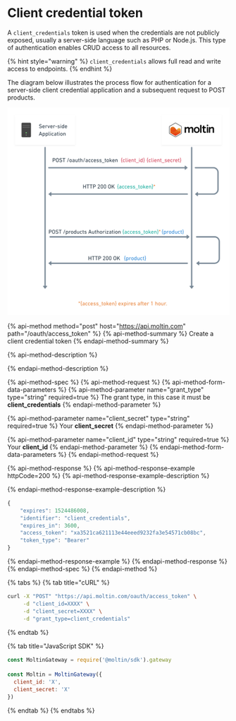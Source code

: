 # Client credential token

A `client_credentials` token is used when the credentials are not publicly exposed, usually a server-side language such as PHP or Node.js. This type of authentication enables CRUD access to all resources.

{% hint style="warning" %}
`client_credentials` allows full read and write access to endpoints.
{% endhint %}

The diagram below illustrates the process flow for authentication for a server-side client credential application and a subsequent request to POST products.

![](../../.gitbook/assets/authentication-flow-client-credentials-2x.png)

{% api-method method="post" host="https://api.moltin.com" path="/oauth/access\_token" %}
{% api-method-summary %}
Create a client credential token
{% endapi-method-summary %}

{% api-method-description %}

{% endapi-method-description %}

{% api-method-spec %}
{% api-method-request %}
{% api-method-form-data-parameters %}
{% api-method-parameter name="grant\_type" type="string" required=true %}
The grant type, in this case it must be **client\_credentials**
{% endapi-method-parameter %}

{% api-method-parameter name="client\_secret" type="string" required=true %}
Your **client\_secret**
{% endapi-method-parameter %}

{% api-method-parameter name="client\_id" type="string" required=true %}
Your **client\_id**
{% endapi-method-parameter %}
{% endapi-method-form-data-parameters %}
{% endapi-method-request %}

{% api-method-response %}
{% api-method-response-example httpCode=200 %}
{% api-method-response-example-description %}

{% endapi-method-response-example-description %}

```javascript
{
    "expires": 1524486008,
    "identifier": "client_credentials",
    "expires_in": 3600,
    "access_token": "xa3521ca621113e44eeed9232fa3e54571cb08bc",
    "token_type": "Bearer"
}
```
{% endapi-method-response-example %}
{% endapi-method-response %}
{% endapi-method-spec %}
{% endapi-method %}

{% tabs %}
{% tab title="cURL" %}
```bash
curl -X "POST" "https://api.moltin.com/oauth/access_token" \
     -d "client_id=XXXX" \
     -d "client_secret=XXXX" \
     -d "grant_type=client_credentials"
```
{% endtab %}

{% tab title="JavaScript SDK" %}
```javascript
const MoltinGateway = require('@moltin/sdk').gateway

const Moltin = MoltinGateway({
  client_id: 'X',
  client_secret: 'X'
})
```
{% endtab %}
{% endtabs %}

